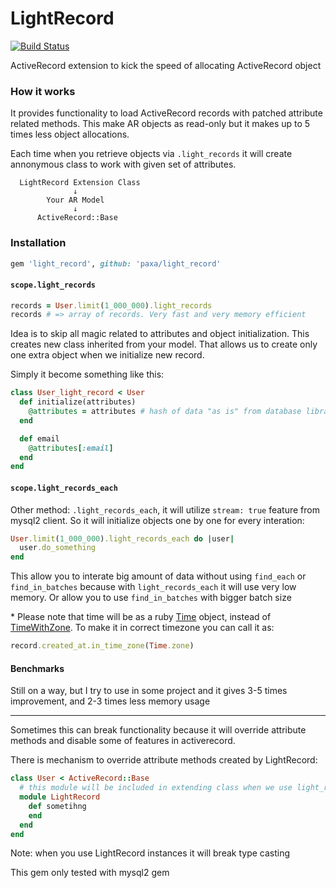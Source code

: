 LightRecord
===========

[![Build Status](https://travis-ci.org/Paxa/light_record.svg?branch=master)](https://travis-ci.org/Paxa/light_record)

ActiveRecord extension to kick the speed of allocating ActiveRecord object

### How it works

It provides functionality to load ActiveRecord records with patched attribute related methods.
This make AR objects as read-only but it makes up to 5 times less object allocations.

Each time when you retrieve objects via `.light_records` it will create annonymous class to work with given set of attributes.

```
  LightRecord Extension Class
              ↓
        Your AR Model
              ↓
      ActiveRecord::Base
```


### Installation

```ruby
gem 'light_record', github: 'paxa/light_record'
```

#### `scope.light_records`

```ruby
records = User.limit(1_000_000).light_records
records # => array of records. Very fast and very memory efficient
```

Idea is to skip all magic related to attributes and object initialization. This creates new class inherited from your model. That allows us to create only one extra object when we initialize new record.


Simply it become something like this:

```ruby
class User_light_record < User
  def initialize(attributes)
    @attributes = attributes # hash of data "as is" from database library
  end

  def email
    @attributes[:email]
  end
end
```


#### `scope.light_records_each`


Other method: `.light_records_each`, it will utilize `stream: true` feature from mysql2 client. So it will initialize objects one by one for every interation:

```ruby
User.limit(1_000_000).light_records_each do |user|
  user.do_something
end
```

This allow you to interate big amount of data without using `find_each` or `find_in_batches` because with `light_records_each` it will use very low memory. Or allow you to use `find_in_batches` with bigger batch size

\* Please note that time will be as a ruby [Time](http://ruby-doc.org/core-2.3.0/Time.html) object, instead of [TimeWithZone](http://api.rubyonrails.org/classes/ActiveSupport/TimeWithZone.html). To make it in correct timezone you can call it as:

```ruby
record.created_at.in_time_zone(Time.zone)
```

#### Benchmarks

Still on a way,
but I try to use in some project and it gives 3-5 times improvement, and 2-3 times less memory usage


---

Sometimes this can break functionality because it will override attribute methods and disable some of features in activerecord.

There is mechanism to override attribute methods created by LightRecord:

```ruby
class User < ActiveRecord::Base
  # this module will be included in extending class when we use light_records and light_records_each
  module LightRecord
    def sometihng
    end
  end
end
```

Note: when you use LightRecord instances it will break type casting

This gem only tested with mysql2 gem
